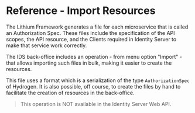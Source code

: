 # Reference - Import Resources

The Lithium Framework generates a file for each microservice that is called an Authorization Spec. These files include the specification of the API scopes, the API resource, and the Clients required in Identity Server to make that service work correctly.

The IDS back-office includes an operation - from menu option "Import" - that allows importing such files in bulk, making it easier to create the resources.

This file uses a format which is a serialization of the type `AuthorizationSpec` of Hydrogen. It is also possible, off course, to create the files by hand to facilitate the creation of resources in the back-office.

> This operation is NOT available in the Identity Server Web API.